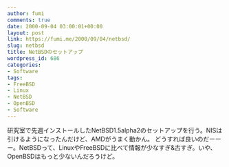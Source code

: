 ```yaml
---
author: fumi
comments: true
date: 2000-09-04 03:00:01+00:00
layout: post
link: https://fumi.me/2000/09/04/netbsd/
slug: netbsd
title: NetBSDのセットアップ
wordpress_id: 686
categories:
- Software
tags:
- FreeBSD
- Linux
- NetBSD
- OpenBSD
- Software
---
```


研究室で先週インストールしたNetBSD1.5alpha2のセットアップを行う。NISは引けるようになったんだけど、AMDがうまく動かん。
どうすれば良いのだーーー。NetBSDって、LinuxやFreeBSDに比べて情報が少なすぎ&古すぎ。いや、OpenBSDはもっと少ないんだろうけど。
